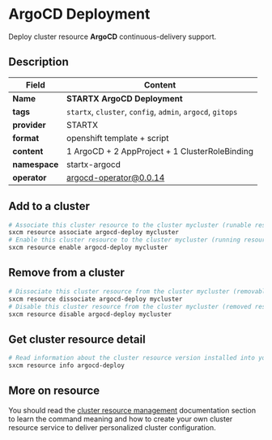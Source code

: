 # ArgoCD Deployment

Deploy cluster resource **ArgoCD** continuous-delivery support.

## Description

| Field         | Content                                                    |
| ------------- | ---------------------------------------------------------- |
| **Name**      | **STARTX ArgoCD Deployment**                               |
| **tags**      | `startx`, `cluster`, `config`, `admin`, `argocd`, `gitops` |
| **provider**  | STARTX                                                     |
| **format**    | openshift template + script                                |
| **content**   | 1 ArgoCD + 2 AppProject + 1 ClusterRoleBinding             |
| **namespace** | startx-argocd                                              |
| **operator**  | argocd-operator@0.0.14                                     |

## Add to a cluster

```bash
# Associate this cluster resource to the cluster mycluster (runable resource)
sxcm resource associate argocd-deploy mycluster
# Enable this cluster resource to the cluster mycluster (running resource)
sxcm resource enable argocd-deploy mycluster
```

## Remove from a cluster

```bash
# Dissociate this cluster resource from the cluster mycluster (removable resource)
sxcm resource dissociate argocd-deploy mycluster
# Disable this cluster resource from the cluster mycluster (removed resource)
sxcm resource disable argocd-deploy mycluster
```

## Get cluster resource detail

```bash
# Read information about the cluster resource version installed into your host (local)
sxcm resource info argocd-deploy
```

## More on resource

You should read the [cluster resource management](../../4-cluster-resources) documentation section to learn the command
meaning and how to create your own cluster resource service to deliver personalized cluster configuration.

